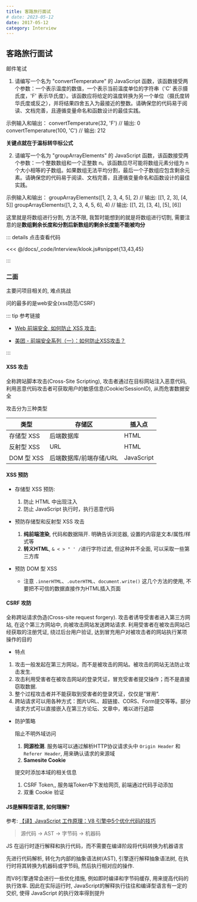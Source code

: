 ```yaml
---
title: 客路旅行面试
# date: 2023-05-12
date: 2017-05-12
category: Interview
---
```


## 客路旅行面试

邮件笔试

1. 请编写一个名为 "convertTemperature" 的 JavaScript 函数，该函数接受两个参数：一个表示温度的数值，一个表示当前温度单位的字符串（'C' 表示摄氏度，'F' 表示华氏度）。该函数应将给定的温度转换为另一个单位（摄氏度转华氏度或反之），并将结果四舍五入为最接近的整数。请确保您的代码易于阅读、文档完善，且遵循变量命名和函数设计的最佳实践。

示例输入和输出：
convertTemperature(32, 'F') // 输出: 0
convertTemperature(100, 'C') // 输出: 212

**关键点就在于温标转华标公式**

2. 请编写一个名为 "groupArrayElements" 的 JavaScript 函数，该函数接受两个参数：一个整数数组和一个正整数 n。该函数应尽可能将数组元素分组为 n 个大小相等的子数组。如果数组无法平均分割，最后一个子数组应包含剩余元素。请确保您的代码易于阅读、文档完善，且遵循变量命名和函数设计的最佳实践。

示例输入和输出：
groupArrayElements([1, 2, 3, 4, 5], 2) // 输出: [[1, 2, 3], [4, 5]]
groupArrayElements([1, 2, 3, 4, 5, 6], 4) // 输出: [[1, 2], [3, 4], [5], [6]]

这里就是将数组进行分割, 方法不限, 我暂时能想到的就是将数组进行切割, 需要注意的是**数组剩余长度和分割后新数组的剩余长度能不能被均分**

::: details 点击查看代码

<<< @/docs/_code/Interview/klook.js#snippet{13,43,45}

:::


### 二面

主要问项目相关的, 难点挑战

问的最多的是web安全(xss防范/CSRF)

::: tip 参考链接

- [Web 前端安全, 如何防止 XSS 攻击: ](https://www.arryblog.com/interview/advanced/security-xss.html)

- [美团 - 前端安全系列（一）：如何防止XSS攻击？](https://tech.meituan.com/2018/09/27/fe-security.html)

:::


#### XSS 攻击

全称跨站脚本攻击(Cross-Site Scripting), 攻击者通过在目标网站注入恶意代码, 利用恶意代码攻击者可获取用户的敏感信息(Cookie/SessionID), 从而危害数据安全

攻击分为三种类型

| 类型 | 存储区 | 插入点
| - | - | -
| 存储型 XSS | 后端数据库 | HTML
| 反射型 XSS | URL | HTML
| DOM 型 XSS | 后端数据库/前端存储/URL | JavaScript

#### XSS 预防

- 存储型 XSS 预防:

  1. 防止 HTML 中出现注入
  2. 防止 JavaScript 执行时，执行恶意代码

- 预防存储型和反射型 XSS 攻击

  1. **纯前端渲染**, 代码和数据隔开. 明确告诉浏览器, 设置的内容是文本/属性/样式等
  2. **转义HTML**, `& < > " ' /`进行字符过滤, 但这种并不全面, 可以采取一些第三方库

- 预防 DOM 型 XSS

  - 注意 `.innerHTML`、`.outerHTML`、`document.write()` 这几个方法的使用, 不要把不可信的数据直接作为HTML插入页面


#### CSRF 攻防

全称跨站请求伪造(Cross-site request forgery). 攻击者诱导受害者进入第三方网站, 在这个第三方网站中, 向被攻击网站发送跨站请求. 利用受害者在被攻击网站已经获取的注册凭证, 绕过后台用户验证, 达到冒充用户对被攻击者的网站执行某项操作的目的

- 特点

1. 攻击一般发起在第三方网站，而不是被攻击的网站。被攻击的网站无法防止攻击发生.
2. 攻击利用受害者在被攻击网站的登录凭证，冒充受害者提交操作；而不是直接窃取数据.
3. 整个过程攻击者并不能获取到受害者的登录凭证，仅仅是“冒用”.
4. 跨站请求可以用各种方式：图片URL、超链接、CORS、Form提交等等。部分请求方式可以直接嵌入在第三方论坛、文章中，难以进行追踪

- 防护策略

  阻止不明外域访问

  1. **同源检测**. 服务端可以通过解析HTTP协议请求头中 `Origin Header` 和 `Referer Header`, 用来确认请求的来源域
  2. **Samesite Cookie**

  提交时添加本域的相关信息

  1. CSRF Token,, 服务端Token中下发给网页, 前端通过代码手动添加
  2. 双重 Cookie 验证


#### JS是解释型语言, 如何理解?

参考: [【译】JavaScript 工作原理：V8 引擎中5个优化代码的技巧](https://lyn-ho.github.io/posts/4d26265b/)

> 源代码 -> AST -> 字节码 -> 机器码

JS 在运行时逐行解释和执行代码，而不需要在编译阶段将代码转换为机器语言

先进行代码解析, 转化为内部的抽象语法树(AST), 引擎逐行解释抽象语法树, 在执行时将其转换为机器码或字节码, 然后执行相对应的操作.

而V8引擎通常会进行一些优化措施, 例如即时编译和字节码缓存, 用来提高代码的执行效率. 因此在实际运行时, JavaScript的解释执行往往和编译型语言有一定的交织, 使得 JavaScript 的执行效率得到提升
